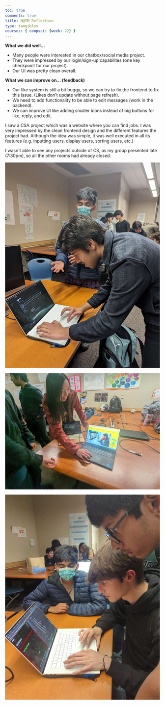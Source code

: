 ```yaml
---
toc: true
comments: true
title: N@TM Reflection
type: tangibles
courses: { compsci: {week: 22} }
---
```


**What we did well...**
- Many people were interested in our chatbox/social media project.
- They were impressed by our login/sign-up capabilites (one key checkpoint for our project).
- Our UI was pretty clean overall.

**What we can improve on... (feedback)**
- Our like system is still a bit buggy, so we can try to fix the frontend to fix this issue. (Likes don't update without page refresh).
- We need to add functionality to be able to edit messages (work in the backend).
- We can improve UI like adding smaller icons instead of big buttons for like, reply, and edit.

I saw a CSA project which was a website where you can find jobs. I was very impressed by the clean frontend design and the different features the project had. Although the idea was simple, it was well executed in all its features (e.g. inputting users, display users, sorting users, etc.)

I wasn't able to see any projects outside of CS, as my group presented late (7:30pm), so all the other rooms had already closed.

![image1](https://raw.githubusercontent.com/BearytheGreenBear/image-repo/main/PXL_20240216_031854860.jpg)

![image2](https://raw.githubusercontent.com/BearytheGreenBear/image-repo/main/PXL_20240216_030422907.jpg)

![image3](https://raw.githubusercontent.com/BearytheGreenBear/image-repo/main/rn_image_picker_lib_temp_f0c2a1bd-e80a-4f30-9b7e-1dae16a8cdf3.jpg)





